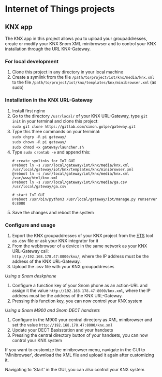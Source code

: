 # Internet of Things projects

## KNX app
The KNX app in this project allows you to upload your groupaddresses, create or modify your
KNX Snom XML minibrowser and to control your KNX installation through the URL KNX-Gateway.

### For local development
1. Clone this project in any directory in your local machine
2. Create a symlink from the file `/path/to/project/iot/knx/media/knx.xml` to the file
    `/path/to/project/iot/knx/templates/knx/minibrowser.xml` (as sudo)


### Installation in the KNX URL-Gateway
1. Install first nginx 
2. Go to the directory `/usr/local/` of your KNX URL-Gateway, type `git init` in your terminal and clone this project:  
   `sudo git clone https://gitlab.com/simon.golpe/gateway.git`
3. Type this three commands on your terminal:  
   `sudo chgrp -R pi gateway/`  
   `sudo chown -R pi gateway/`  
   `sudo chmod +x gateway/launcher.sh` 
4. Type `sudo crontab -e` and append this:  
    ```
    # create symlinks for IoT GUI
    @reboot ln -s /usr/local/gateway/iot/knx/media/knx.xml /usr/local/gateway/iot/knx/templates/knx/minibrowser.xml
    @reboot ln -s /usr/local/gateway/iot/knx/media/knx.xml /var/www/html/knx.xml
    @reboot ln -s /usr/local/gateway/iot/knx/media/ga.csv /usr/local/gateway/ga.csv

    # start IoT GUI
    @reboot /usr/bin/python3 /usr/local/gateway/iot/manage.py runserver 0:8000
    ```
5. Save the changes and reboot the system

### Configure and usage
1.  Export the KNX groupaddresses of your KNX project from the [ETS](https://www.knx.org/knx-en/for-professionals/software/ets-5-professional/) tool as .csv file or ask your KNX integrator for it
2. From the webbrowser of a device in the same network as your KNX URL-Gateway call:  
    `http://192.168.178.47:8000/knx/`, where the IP address must be the address of the KNX URL-Gateway.
3. Upload the .csv file with your KNX groupaddresses
   
_Using a Snom deskphone_
1. Configure a function key of your Snom phone as an action-URL and assign it the value `http://192.168.178.47:8000/knx.xml`, where the IP address must be the address of the KNX URL-Gateway.
2. Pressing this function key, you can now control your KNX system
   
_Using a Snom M900 and Snom DECT handsets_
1. Configure in the M900 your central directory as XML minibrowser and set the value `http://192.168.178.47:8000/knx.xml`
2. Update your DECT Basisstation and your handsets
3. Pressing the central directory button of your handsets, you can now control your KNX system


If you want to customize the minibrowser menu, navigate in the GUI to 'Minibrowser', download the XML file and upload it again after customizing it.  

Navigating to 'Start' in the GUI, you can also control your KNX system.
    